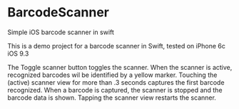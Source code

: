 # BarcodeScanner
Simple iOS barcode scanner in swift

This is a demo project for a barcode scanner in Swift, tested on iPhone 6c iOS 9.3

The Toggle scanner button toggles the scanner. When the scanner is active, recognized barcodes wil be identified by a yellow marker. Touching the (active) scanner view for more than .3 seconds captures the first barcode recognized. When a barcode is captured, the scanner is stopped and the barcode data is shown. Tapping the scanner view restarts the scanner.
